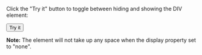 <p>Click the "Try it" button to toggle between hiding and showing the DIV element:</p>

<button onclick="myFunction()">Try it</button>

<div id="myDIV" style="display: none">

  ### 抵zH&正片，一场精心策划的阴m（20210324第3704
  <https://www.youtube.com/watch?v=K6cmHbwDzQ8>

  你抵z个hm药酒试试，直接给你z内mg去。
  　　就好像韩g要装萨d，我们对乐t下手了，把乐在zg活活就给搞死了，你以为是老bx搞的吗？

  <h3>zg重复晚清wj覆辙：惹祸、打架和装孙子</h3>
  <a href="  https://www.boxun.com/news/gb/pubvp/2021/03/202103250030.shtml">  https://www.boxun.com/news/gb/pubvp/2021/03/202103250030.shtml</a>

  吾尝谓zg之于夷人，可以明目张胆与之划定章程，而zg一味怕；夷人断不可欺，而zg一味诈；zg尽多事，夷人尽强，一切以理自处，杜其横逆之萌，而不可稍撄其怒，而zg一味蛮；彼有情可以揣度，有理可以制伏，而zg一味蠢；真乃无可如何。

  **公开上hg务y餐厅饭菜价格被指“泄m网m被z**{:.h3}<br>
  [https://www.rfa.org/mandarin/yataibaodao/renquanfazhi/ql2-03242021072938.html](https://www.rfa.org/mandarin/yataibaodao/renquanfazhi/ql2-03242021072938.html)

  2edeef9d-e8cc-47e0-b80b-737be169a5e0.png (620×340)<br>
  <img src="https://slack-imgs.com/?url=https://www.rfa.org/mandarin/yataibaodao/renquanfazhi/ql2-03242021072938.html/@@images/2edeef9d-e8cc-47e0-b80b-737be169a5e0.png">

  自然》曝光造假论文“产业化” 大部分来自zg
  https://www.rfa.org/mandarin/yataibaodao/kejiaowen/hj-03242021141835.html

</div>

<p><b>Note:</b> The element will not take up any space when the display property set to "none".</p>

<script>
function myFunction() {
  var x = document.getElementById("myDIV");
  if (x.style.display === "none") {
    x.style.display = "block";
  } else {
    x.style.display = "none";
  }
}
</script>
